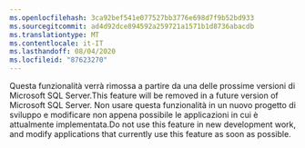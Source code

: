 ```yaml
---
ms.openlocfilehash: 3ca92bef541e077527bb3776e698d7f9b52bd933
ms.sourcegitcommit: ad4d92dce894592a259721a1571b1d8736abacdb
ms.translationtype: MT
ms.contentlocale: it-IT
ms.lasthandoff: 08/04/2020
ms.locfileid: "87623270"
---
```

<span data-ttu-id="17c5f-101">Questa funzionalità verrà rimossa a partire da una delle prossime versioni di Microsoft SQL Server.</span><span class="sxs-lookup"><span data-stu-id="17c5f-101">This feature will be removed in a future version of Microsoft SQL Server.</span></span> <span data-ttu-id="17c5f-102">Non usare questa funzionalità in un nuovo progetto di sviluppo e modificare non appena possibile le applicazioni in cui è attualmente implementata.</span><span class="sxs-lookup"><span data-stu-id="17c5f-102">Do not use this feature in new development work, and modify applications that currently use this feature as soon as possible.</span></span>
